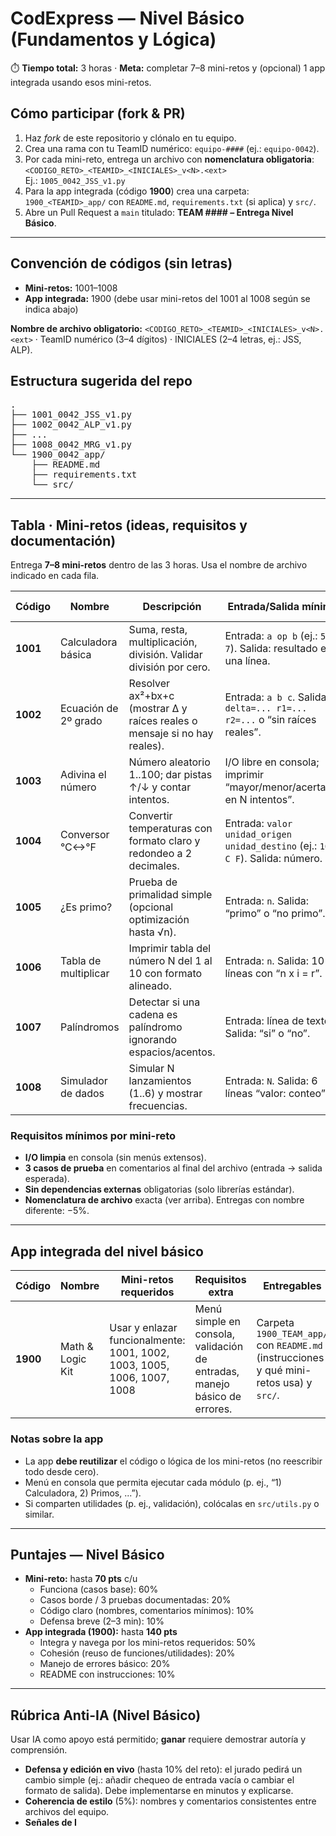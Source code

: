 <h1>CodExpress — Nivel Básico (Fundamentos y Lógica)</h1>
<p>⏱️ <strong>Tiempo total:</strong> 3 horas · <strong>Meta:</strong> completar 7–8 mini-retos y (opcional) 1 app integrada usando esos mini-retos.</p>

<h2>Cómo participar (fork &amp; PR)</h2>
<ol>
  <li>Haz <em>fork</em> de este repositorio y clónalo en tu equipo.</li>
  <li>Crea una rama con tu TeamID numérico: <code>equipo-####</code> (ej.: <code>equipo-0042</code>).</li>
  <li>Por cada mini-reto, entrega un archivo con <strong>nomenclatura obligatoria</strong>:
    <br><code>&lt;CODIGO_RETO&gt;_&lt;TEAMID&gt;_&lt;INICIALES&gt;_v&lt;N&gt;.&lt;ext&gt;</code>
    <br>Ej.: <code>1005_0042_JSS_v1.py</code>
  </li>
  <li>Para la app integrada (código <strong>1900</strong>) crea una carpeta:
    <br><code>1900_&lt;TEAMID&gt;_app/</code> con <code>README.md</code>, <code>requirements.txt</code> (si aplica) y <code>src/</code>.
  </li>
  <li>Abre un Pull Request a <code>main</code> titulado: <strong>TEAM #### – Entrega Nivel Básico</strong>.</li>
</ol>

<hr>

<h2>Convención de códigos (sin letras)</h2>
<ul>
  <li><strong>Mini-retos:</strong> 1001–1008</li>
  <li><strong>App integrada:</strong> 1900 (debe usar mini-retos del 1001 al 1008 según se indica abajo)</li>
</ul>
<p><strong>Nombre de archivo obligatorio:</strong> <code>&lt;CODIGO_RETO&gt;_&lt;TEAMID&gt;_&lt;INICIALES&gt;_v&lt;N&gt;.&lt;ext&gt;</code> · TeamID numérico (3–4 dígitos) · INICIALES (2–4 letras, ej.: JSS, ALP).</p>

<h2>Estructura sugerida del repo</h2>
<pre>
.
├── 1001_0042_JSS_v1.py
├── 1002_0042_ALP_v1.py
├── ...
├── 1008_0042_MRG_v1.py
└── 1900_0042_app/
    ├── README.md
    ├── requirements.txt
    └── src/
</pre>

<hr>

<h2>Tabla · Mini-retos (ideas, requisitos y documentación)</h2>
<p>Entrega <strong>7–8 mini-retos</strong> dentro de las 3 horas. Usa el nombre de archivo indicado en cada fila.</p>

<table>
  <thead>
    <tr>
      <th>Código</th>
      <th>Nombre</th>
      <th>Descripción</th>
      <th>Entrada/Salida mínima</th>
      <th>Archivo esperado</th>
      <th>Docs útiles</th>
    </tr>
  </thead>
  <tbody>
    <tr>
      <td><strong>1001</strong></td>
      <td>Calculadora básica</td>
      <td>Suma, resta, multiplicación, división. Validar división por cero.</td>
      <td>Entrada: <code>a op b</code> (ej.: <code>5 * 7</code>). Salida: resultado en una línea.</td>
      <td><code>1001_TEAM_INI_v1.py</code></td>
      <td><a href="https://docs.python.org/3/tutorial/">Python</a> · <a href="https://en.cppreference.com/w/">C++</a> · <a href="https://docs.oracle.com/javase/tutorial/">Java</a></td>
    </tr>
    <tr>
      <td><strong>1002</strong></td>
      <td>Ecuación de 2º grado</td>
      <td>Resolver ax²+bx+c (mostrar Δ y raíces reales o mensaje si no hay reales).</td>
      <td>Entrada: <code>a b c</code>. Salida: <code>delta=... r1=... r2=...</code> o “sin raíces reales”.</td>
      <td><code>1002_TEAM_INI_v1.py</code></td>
      <td><a href="https://docs.python.org/3/library/math.html">math</a></td>
    </tr>
    <tr>
      <td><strong>1003</strong></td>
      <td>Adivina el número</td>
      <td>Número aleatorio 1..100; dar pistas ↑/↓ y contar intentos.</td>
      <td>I/O libre en consola; imprimir “mayor/menor/acertaste en N intentos”.</td>
      <td><code>1003_TEAM_INI_v1.py</code></td>
      <td><a href="https://docs.python.org/3/library/random.html">random</a></td>
    </tr>
    <tr>
      <td><strong>1004</strong></td>
      <td>Conversor °C↔°F</td>
      <td>Convertir temperaturas con formato claro y redondeo a 2 decimales.</td>
      <td>Entrada: <code>valor unidad_origen unidad_destino</code> (ej.: <code>100 C F</code>). Salida: número.</td>
      <td><code>1004_TEAM_INI_v1.py</code></td>
      <td><a href="https://developer.mozilla.org/docs/Web/JavaScript">MDN JS</a></td>
    </tr>
    <tr>
      <td><strong>1005</strong></td>
      <td>¿Es primo?</td>
      <td>Prueba de primalidad simple (opcional optimización hasta √n).</td>
      <td>Entrada: <code>n</code>. Salida: “primo” o “no primo”.</td>
      <td><code>1005_TEAM_INI_v1.py</code></td>
      <td><a href="https://docs.python.org/3/tutorial/controlflow.html">control flow</a></td>
    </tr>
    <tr>
      <td><strong>1006</strong></td>
      <td>Tabla de multiplicar</td>
      <td>Imprimir tabla del número N del 1 al 10 con formato alineado.</td>
      <td>Entrada: <code>n</code>. Salida: 10 líneas con “n x i = r”.</td>
      <td><code>1006_TEAM_INI_v1.py</code></td>
      <td><a href="https://docs.python.org/3/tutorial/introduction.html">basics</a></td>
    </tr>
    <tr>
      <td><strong>1007</strong></td>
      <td>Palíndromos</td>
      <td>Detectar si una cadena es palíndromo ignorando espacios/acentos.</td>
      <td>Entrada: línea de texto. Salida: “si” o “no”.</td>
      <td><code>1007_TEAM_INI_v1.py</code></td>
      <td><a href="https://docs.python.org/3/library/stdtypes.html#textseq">strings</a></td>
    </tr>
    <tr>
      <td><strong>1008</strong></td>
      <td>Simulador de dados</td>
      <td>Simular N lanzamientos (1..6) y mostrar frecuencias.</td>
      <td>Entrada: <code>N</code>. Salida: 6 líneas “valor: conteo”.</td>
      <td><code>1008_TEAM_INI_v1.py</code></td>
      <td><a href="https://docs.python.org/3/library/random.html">random</a></td>
    </tr>
  </tbody>
</table>

<h3>Requisitos mínimos por mini-reto</h3>
<ul>
  <li><strong>I/O limpia</strong> en consola (sin menús extensos).</li>
  <li><strong>3 casos de prueba</strong> en comentarios al final del archivo (entrada → salida esperada).</li>
  <li><strong>Sin dependencias externas</strong> obligatorias (solo librerías estándar).</li>
  <li><strong>Nomenclatura de archivo</strong> exacta (ver arriba). Entregas con nombre diferente: −5%.</li>
</ul>

<hr>

<h2>App integrada del nivel básico</h2>
<table>
  <thead>
    <tr>
      <th>Código</th>
      <th>Nombre</th>
      <th>Mini-retos requeridos</th>
      <th>Requisitos extra</th>
      <th>Entregables</th>
      <th>Puntaje máx.</th>
    </tr>
  </thead>
  <tbody>
    <tr>
      <td><strong>1900</strong></td>
      <td>Math &amp; Logic Kit</td>
      <td>Usar y enlazar funcionalmente: 1001, 1002, 1003, 1005, 1006, 1007, 1008</td>
      <td>Menú simple en consola, validación de entradas, manejo básico de errores.</td>
      <td>Carpeta <code>1900_TEAM_app/</code> con <code>README.md</code> (instrucciones y qué mini-retos usa) y <code>src/</code>.</td>
      <td><strong>140</strong></td>
    </tr>
  </tbody>
</table>

<h3>Notas sobre la app</h3>
<ul>
  <li>La app <strong>debe reutilizar</strong> el código o lógica de los mini-retos (no reescribir todo desde cero).</li>
  <li>Menú en consola que permita ejecutar cada módulo (p. ej., “1) Calculadora, 2) Primos, ...”).</li>
  <li>Si comparten utilidades (p. ej., validación), colócalas en <code>src/utils.py</code> o similar.</li>
</ul>

<hr>

<h2>Puntajes — Nivel Básico</h2>
<ul>
  <li><strong>Mini-reto:</strong> hasta <strong>70 pts</strong> c/u
    <ul>
      <li>Funciona (casos base): 60%</li>
      <li>Casos borde / 3 pruebas documentadas: 20%</li>
      <li>Código claro (nombres, comentarios mínimos): 10%</li>
      <li>Defensa breve (2–3 min): 10%</li>
    </ul>
  </li>
  <li><strong>App integrada (1900):</strong> hasta <strong>140 pts</strong>
    <ul>
      <li>Integra y navega por los mini-retos requeridos: 50%</li>
      <li>Cohesión (reuso de funciones/utilidades): 20%</li>
      <li>Manejo de errores básico: 20%</li>
      <li>README con instrucciones: 10%</li>
    </ul>
  </li>
</ul>

<hr>

<h2>Rúbrica Anti-IA (Nivel Básico)</h2>
<p>Usar IA como apoyo está permitido; <strong>ganar</strong> requiere demostrar autoría y comprensión.</p>
<ul>
  <li><strong>Defensa y edición en vivo</strong> (hasta 10% del reto): el jurado pedirá un cambio simple (ej.: añadir chequeo de entrada vacía o cambiar el formato de salida). Debe implementarse en minutos y explicarse.</li>
  <li><strong>Coherencia de estilo</strong> (5%): nombres y comentarios consistentes entre archivos del equipo.</li>
  <li><strong>Señales de I
